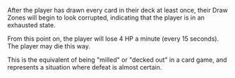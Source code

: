 After the player has drawn every card in their deck at least once, their Draw Zones will begin to look corrupted, indicating that the player is in an exhausted state. 

From this point on, the player will lose 4 HP a minute (every 15 seconds). The player may die this way.

This is the equivalent of being "milled" or "decked out" in a card game, and represents a situation where defeat is almost certain.